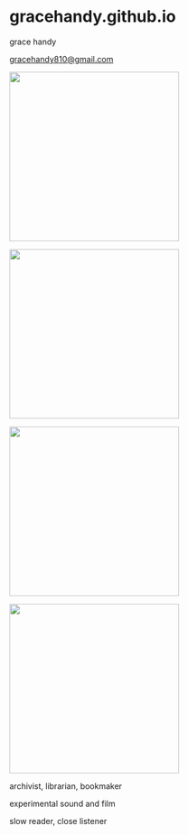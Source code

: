 # gracehandy.github.io

<html>

<body>
  
<p>
grace handy
  </p>

 <p>
<a href="gracehandy810@gmail.com">gracehandy810@gmail.com</a>
</p>


<p>
<img src="https://github.com/gracehandy/gracehandy.github.io/assets/15251713/b46c2992-a7bd-49f0-8664-22cff0158ad9" width="300" height="300">
</p>

<p>
<img src="https://github.com/gracehandy/gracehandy.github.io/assets/15251713/711f4dff-60cb-4323-95b2-953011b8c9e6" width="300" height="300">
</p>

<p>
<img src="https://github.com/gracehandy/gracehandy.github.io/assets/15251713/0792052a-9b27-4a89-a488-9c9c80215459" width="300" height="300">
</p>

<p>
  <img src="https://github.com/gracehandy/gracehandy.github.io/assets/15251713/2b0c7cd1-091e-414c-8c59-66d1441616a8" width="300" height="300">
  </p>



  <p>
archivist, librarian, bookmaker
  </p>

  <p>
  experimental sound and film
   </p>

 <p>
  slow reader, close listener
  </p>

</body>

</html>
